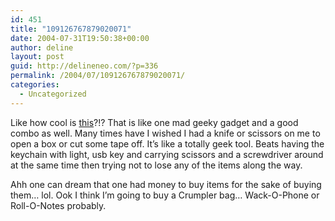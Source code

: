 ```yaml
---
id: 451
title: "109126767879020071"
date: 2004-07-31T19:50:38+00:00
author: deline
layout: post
guid: http://delineneo.com/?p=336
permalink: /2004/07/109126767879020071/
categories:
  - Uncategorized
---
```

Like how cool is [this](http://modtown.co.uk/mt/review2.php?id=victorinox)?!? That is like one mad geeky gadget and a good combo as well. Many times have I wished I had a knife or scissors on me to open a box or cut some tape off. It&#8217;s like a totally geek tool. Beats having the keychain with light, usb key and carrying scissors and a screwdriver around at the same time then trying not to lose any of the items along the way.

Ahh one can dream that one had money to buy items for the sake of buying them&#8230; lol. Ook I think I&#8217;m going to buy a Crumpler bag&#8230; Wack-O-Phone or Roll-O-Notes probably.
